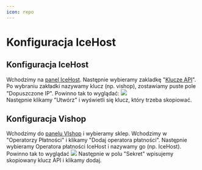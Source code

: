 ```yaml
---
icon: repo
---
```

# Konfiguracja IceHost
## Konfiguracja IceHost
Wchodzimy na <a href="https://dash.icehost.pl" target="_blank" rel="nofollow noopener">panel IceHost</a>. Następnie wybieramy 
zakladkę "<a href="https://dash.icehost.pl/account/api" target="_blank" rel="nofollow noopener">Klucze API</a>".
Po wybraniu zakładki nazywamy klucz (np. vishop), zostawiamy puste pole "Dopuszczone IP".
Powinno tak to wyglądać: ![](https://i.imgur.com/xbgEyY9.png)  
Następnie klikamy "Utwórz" i wyświetli się klucz, który trzeba skopiować.
## Konfiguracja Vishop
Wchodzimy do [panelu VIshop](https://vishop.pl/shops) i wybieramy sklep.
Wchodzimy w "Operatorzy Płatności" i klikamy "Dodaj operatora płatności".
Następnie wybieramy Operatora płatności IceHost i nazywamy go (np. IceHost). Powinno tak to wyglądać
![](https://i.imgur.com/Z2EX3zG.png)
Następnie w polu "Sekret" wpisujemy skopiowany klucz API i klikamy dodaj.